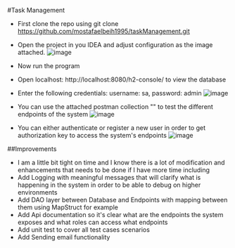 #Task Management

- First clone the repo using git clone https://github.com/mostafaelbeih1995/taskManagement.git
- Open the project in you IDEA and adjust configuration as the image attached.
 ![image](https://github.com/mostafaelbeih1995/taskManagement/assets/26060891/6f7b6dcb-8ede-4075-9172-07b54f7e21e5)
- Now run the program
- Open localhost: http://localhost:8080/h2-console/ to view the database
- Enter the following credentials: username: sa, password: admin
 ![image](https://github.com/mostafaelbeih1995/taskManagement/assets/26060891/b87bbfaa-55a0-4515-8cc1-fba55e21f1cc)
- You can use the attached postman collection "" to test the different endpoints of the system
 ![image](https://github.com/mostafaelbeih1995/taskManagement/assets/26060891/267d54bb-63f5-4375-b5a8-b3059eac2b09)

- You can either authenticate or register a new user in order to get authorization key to access the system's endpoints
 ![image](https://github.com/mostafaelbeih1995/taskManagement/assets/26060891/141b5f84-ec76-4a9a-8030-1bce70128c59)


##Improvements

- I am a little bit tight on time and I know there is a lot of modification and enhancements that needs to be done if I have more time including
 - Add Logging with meaningful messages that will clarify what is happening in the system in order to be able to debug on higher environments
 - Add DAO layer between Database and Endpoints with mapping between them using MapStruct for example
 - Add Api documentation so it's clear what are the endpoints the system exposes and what roles can access what endpoints
 - Add unit test to cover all test cases scenarios
 - Add Sending email functionality


